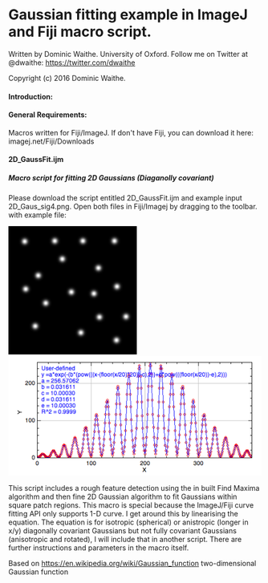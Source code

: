 # Gaussian fitting example in ImageJ and Fiji macro script.


Written by Dominic Waithe. University of Oxford. Follow me on Twitter at @dwaithe: https://twitter.com/dwaithe

Copyright (c) 2016 Dominic Waithe.

#### Introduction:


#### General Requirements:
Macros written for Fiji/ImageJ. If don't have Fiji, you can download  it here: imagej.net/Fiji/Downloads



#### 2D_GaussFit.ijm

##### Macro script for fitting 2D Gaussians (Diaganolly covariant)

Please download the script entitled 2D_GaussFit.ijm and example input 2D_Gaus_sig4.png.
Open both files in Fiji/Imagej by dragging to the toolbar.
with example file:

![alt text](https://github.com/dwaithe/generalMacros/blob/master/gaussian_fitting/2D_Gaus_sig4.png "Example image")
![alt text](https://github.com/dwaithe/generalMacros/blob/master/gaussian_fitting/example_output.png "Example output")


This script includes a rough feature detection using the in built Find Maxima algorithm and then fine 2D Gaussian algorithm to fit Gaussians within square patch regions. This macro is special because the ImageJ/Fiji curve fitting API only supports 1-D curve. I get around this by linearising the equation. The equation is for isotropic (spherical) or anistropic (longer in x/y) diagonally covariant Gaussians but not fully covariant Gaussians (anisotropic and rotated), I will include that in another script. There are further instructions and parameters in the macro itself.

Based on https://en.wikipedia.org/wiki/Gaussian_function two-dimensional Gaussian function